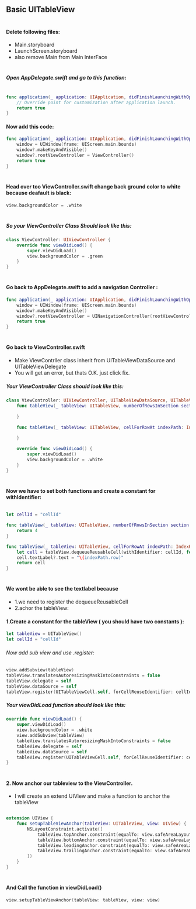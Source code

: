 ## Basic UITableView
#
#
#### Delete following files:
- Main.storyboard
- LaunchScreen.storyboard
- also remove Main from Main InterFace

#
#
##### Open AppDelegate.swift and go to this function:

```swift

func application(_ application: UIApplication, didFinishLaunchingWithOptions launchOptions: [UIApplication.LaunchOptionsKey: Any]?) -> Bool {
	// Override point for customization after application launch.
	return true
}

```
#### Now add this code:

```swift
func application(_ application: UIApplication, didFinishLaunchingWithOptions launchOptions: [UIApplication.LaunchOptionsKey: Any]?) -> Bool {
	window = UIWindow(frame: UIScreen.main.bounds)
	window?.makeKeyAndVisible()
	window?.rootViewController = ViewController()
	return true
}

```
#

#### Head over too ViewController.swift change back ground color to white because deafault is black:

```swift
view.backgroundColor = .white
```

#

##### So your ViewController Class Should look like this:

```swift
class ViewController: UIViewController {
	override func viewDidLoad() {
		super.viewDidLoad()
		view.backgroundColor = .green
	}
}
```
#

#### Go back to AppDelegate.swift to add  a navigation Controller :

```swift
func application(_ application: UIApplication, didFinishLaunchingWithOptions launchOptions: [UIApplication.LaunchOptionsKey: Any]?) -> Bool {
	window = UIWindow(frame: UIScreen.main.bounds)
	window?.makeKeyAndVisible()
	window?.rootViewController = UINavigationController(rootViewController: ViewController())
	return true
}
```

#

#### Go back to ViewController.swift 
 
 - Make ViewContrller class inherit from UITableViewDataSource and  UITableViewDelegate 
 - You will get an error, but thats O.K. just click fix.
 
 ##### Your ViewController Class should look like this:

```swift
class ViewController: UIViewController, UITableViewDataSource, UITableViewDelegate {
	func tableView(_ tableView: UITableView, numberOfRowsInSection section: Int) -> Int {
	
	}

	func tableView(_ tableView: UITableView, cellForRowAt indexPath: IndexPath) -> UITableViewCell {
		
	}

	override func viewDidLoad() {
		super.viewDidLoad()
		view.backgroundColor = .white
	}
}
```
#

#### Now we have to set both functions and create a constant for withIdentifier:

```swift

let cellId = "cellId"

func tableView(_ tableView: UITableView, numberOfRowsInSection section: Int) -> Int {
	return 4
}

func tableView(_ tableView: UITableView, cellForRowAt indexPath: IndexPath) -> UITableViewCell {
	let cell = tableView.dequeueReusableCell(withIdentifier: cellId, for: indexPath)	
	cell.textLabel?.text = "\(indexPath.row)"
	return cell
}

```

#

#### We wont be able to see the textlabel because 
- 1.we need to register the  dequeueReusableCell 
- 2.achor the tableView:

#### 1.Create a constant for the tableView ( you should have two constants ):
```swift
let tableView = UITableView()
let cellId = "cellId"
```

###### Now add sub view and use .register:

```swift
view.addSubview(tableView)
tableView.translatesAutoresizingMaskIntoConstraints = false
tableView.delegate = self
tableView.dataSource = self
tableView.register(UITableViewCell.self, forCellReuseIdentifier: cellId)
```


##### Your viewDidLoad function should look like this:
```swift
override func viewDidLoad() {
	super.viewDidLoad()
	view.backgroundColor = .white
	view.addSubview(tableView)
	tableView.translatesAutoresizingMaskIntoConstraints = false
	tableView.delegate = self
	tableView.dataSource = self
	tableView.register(UITableViewCell.self, forCellReuseIdentifier: cellId)
}

```


#


#### 2. Now anchor our tableview to the ViewController.
- I will create an extend UIView and make a function to anchor the tableView
```swift

extension UIView {
	func setupTableViewAnchor(tableView: UITableView, view: UIView) {
		NSLayoutConstraint.activate([
			tableView.topAnchor.constraint(equalTo: view.safeAreaLayoutGuide.topAnchor),
			tableView.bottomAnchor.constraint(equalTo: view.safeAreaLayoutGuide.bottomAnchor),
			tableView.leadingAnchor.constraint(equalTo: view.safeAreaLayoutGuide.leadingAnchor),
			tableView.trailingAnchor.constraint(equalTo: view.safeAreaLayoutGuide.trailingAnchor),
		])
	}
}

```

#

#### And Call the function in viewDidLoad() 

```swift
view.setupTableViewAnchor(tableView: tableView, view: view)
```

#
#
#
#
